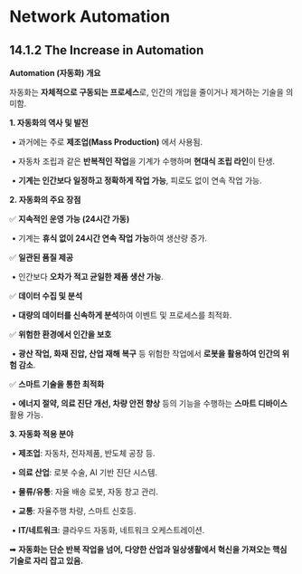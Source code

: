 # Network Automation



## 14.1.2 The Increase in Automation

**Automation (자동화) 개요**



자동화는 **자체적으로 구동되는 프로세스**로, 인간의 개입을 줄이거나 제거하는 기술을 의미함.

**1. 자동화의 역사 및 발전**

​	•	과거에는 주로 **제조업(Mass Production)** 에서 사용됨.

​	•	자동차 조립과 같은 **반복적인 작업**을 기계가 수행하며 **현대식 조립 라인**이 탄생.

​	•	**기계는 인간보다 일정하고 정확하게 작업 가능**, 피로도 없이 연속 작업 가능.

**2. 자동화의 주요 장점**

✅ **지속적인 운영 가능 (24시간 가동)**

​	•	기계는 **휴식 없이 24시간 연속 작업 가능**하여 생산량 증가.

✅ **일관된 품질 제공**

​	•	인간보다 **오차가 적고 균일한 제품 생산 가능**.

✅ **데이터 수집 및 분석**

​	•	**대량의 데이터를 신속하게 분석**하여 이벤트 및 프로세스를 최적화.

✅ **위험한 환경에서 인간을 보호**

​	•	**광산 작업, 화재 진압, 산업 재해 복구** 등 위험한 작업에서 **로봇을 활용하여 인간의 위험 감소**.

✅ **스마트 기술을 통한 최적화**

​	•	**에너지 절약, 의료 진단 개선, 차량 안전 향상** 등의 기능을 수행하는 **스마트 디바이스** 활용 가능.

**3. 자동화 적용 분야**

​	•	**제조업**: 자동차, 전자제품, 반도체 공장 등.

​	•	**의료 산업**: 로봇 수술, AI 기반 진단 시스템.

​	•	**물류/유통**: 자율 배송 로봇, 자동 창고 관리.

​	•	**교통**: 자율주행 차량, 스마트 신호등.

​	•	**IT/네트워크**: 클라우드 자동화, 네트워크 오케스트레이션.



➡ **자동화는 단순 반복 작업을 넘어, 다양한 산업과 일상생활에서 혁신을 가져오는 핵심 기술로 자리 잡고 있음.**